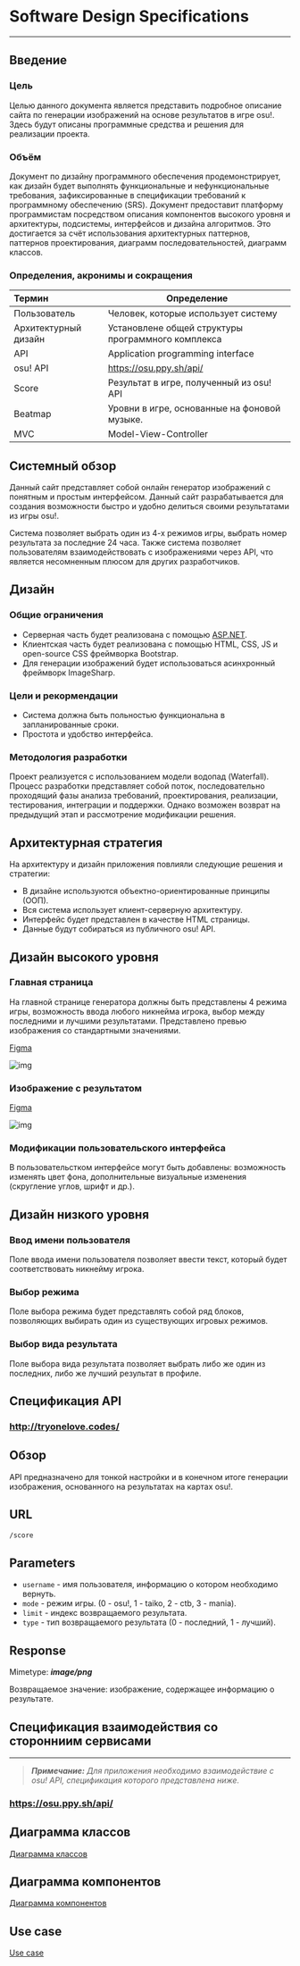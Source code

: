 # Software Design Specifications

---

## Введение


### Цель
Целью данного документа является представить подробное описание сайта по генерации изображений на основе результатов в игре osu!. Здесь будут описаны программные средства и решения для реализации проекта.

### Объём

Документ по дизайну программного обеспечения продемонстрирует, как дизайн будет выполнять функциональные и нефункциональные требования, зафиксированные в спецификации требований к программному обеспечению (SRS). Документ предоставит платформу программистам посредством описания компонентов высокого уровня и архитектуры, подсистемы, интерфейсов и дизайна алгоритмов. Это достигается за счёт использования архитектурных паттернов, паттернов проектирования, диаграмм последовательностей, диаграмм классов.

### Определения, акронимы и сокращения

| Термин        | Определение   |
| :------------- | -------------|
| Пользователь      | Человек, которые использует систему |
| Архитектурный дизайн      | Установлене общей структуры программного комплекса      |
| API | Application programming interface      |
| osu! API | https://osu.ppy.sh/api/ |
| Score |	Результат в игре, полученный из osu! API |
| Beatmap |	Уровни в игре, основанные на фоновой музыке.|
| MVC |	Model-View-Controller |

## Системный обзор

Данный сайт представляет собой онлайн генератор изображений с понятным и простым интерфейсом. Данный сайт разрабатывается для создания возможности быстро и удобно делиться своими результатами из игры osu!. 

Система позволяет выбрать один из 4-х режимов игры, выбрать номер результата за последние 24 часа. Также система позволяет пользователям взаимодействовать с изображениями через API, что является несомненным плюсом для других разработчиков.


## Дизайн

### Общие ограничения

- Серверная часть будет реализована с помощью [ASP.NET](http://asp.NET).
- Клиентская часть будет реализована с помощью HTML, CSS, JS и open-source CSS фреймворка Bootstrap.
- Для генерации изображений будет использоваться асинхронный фреймворк ImageSharp.

### Цели и рекормендации

- Система должна быть польностью функциональна в запланированные сроки.
- Простота и удобство интерфейса.

### Методология разработки

Проект реализуется с использованием модели водопад (Waterfall). Процесс разработки представляет собой поток, последовательно проходящий фазы анализа требований, проектирования, реализации, тестирования, интеграции и поддержки. Однако возможен возврат на предыдущий этап и рассмотрение модификации решения.


## Архитектурная стратегия

На архитектуру и дизайн приложения повлияли следующие решения и стратегии:

- В дизайне используются объектно-ориентированные принципы (ООП).
- Вся система использует клиент-серверную архитектуру.
- Интерфейс будет представлен в качестве HTML страницы.
- Данные будут собираться из публичного osu! API.


## Дизайн высокого уровня


### Главная страница

На главной странице генератора должны быть представлены 4 режима игры, возможность ввода любого никнейма игрока, выбор между последними и лучшими результатами. Представлено превью изображения со стандартными значениями.

[Figma](https://www.figma.com/embed?embed_host=notion&url=https%3A%2F%2Fwww.figma.com%2Ffile%2FEmIlOFGn6zH8dJEjiRnhLN%2FUntitled%3Fnode-id%3D1%253A4)

![img](img/Home.png)

### Изображение с результатом

[Figma](https://www.figma.com/embed?embed_host=notion&url=https%3A%2F%2Fwww.figma.com%2Ffile%2FEmIlOFGn6zH8dJEjiRnhLN%2FUntitled%3Fnode-id%3D5%253A3)

![img](img/ScoreTemplate.png)

### Модификации пользовательского интерфейса

В пользовательстком интерфейсе могут быть добавлены: возможность изменять цвет фона, дополнительные визуальные изменения (скругление углов, шрифт и др.).


## Дизайн низкого уровня

### Ввод имени пользователя


Поле ввода имени пользователя позволяет ввести текст, который будет соответствовать никнейму игрока.

### Выбор режима

Поле выбора режима будет представлять собой ряд блоков, позволяющих выбирать один из существующих игровых режимов.

### Выбор вида результата

Поле выбора вида результата позволяет выбрать либо же один из последних, либо же лучший результат в профиле.

## Спецификация API

### http://tryonelove.codes/

## Обзор

API предназначено для тонкой настройки и в конечном итоге генерации изображения, основанного на результатах на картах osu!.


## **URL**

```markdown
/score
```

## Parameters

- `username` - имя пользователя, информацию о котором необходимо вернуть.
- `mode` - режим игры. (0 - osu!, 1 - taiko, 2 - ctb, 3 - mania).
- `limit` - индекс возвращаемого результата.
- `type` - тип возвращаемого результата (0 - последний, 1 - лучший).

## Response

Mimetype: ***image/png***

Возвращаемое значение: изображение, содержащее информацию о результате.


## Спецификация взаимодействия со сторонниим сервисами

---

> ***Примечание:**
Для приложения необходимо взаимодействие с osu! API, спецификация которого представлена ниже.*

### https://osu.ppy.sh/api/

## Диаграмма классов

[Диаграмма классов](files/Class%20Diagram.pdf)

## Диаграмма компонентов
[Диаграмма компонентов](files/Component%20Diagram.pdf)

## Use case
[Use case](files/Use%20case.pdf)